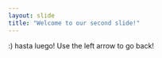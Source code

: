 ```yaml
---
layout: slide
title: "Welcome to our second slide!"
---
```

:) hasta luego! 
Use the left arrow to go back!
